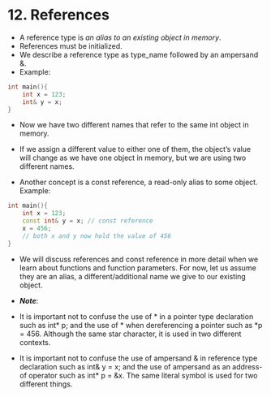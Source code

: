 # 12. References

- A reference type is *an alias to an existing object in memory*.
- References must be initialized. 
- We describe a reference type as type_name followed by an ampersand &.
- Example:
```cpp
int main(){
	int x = 123;
	int& y = x;
}
```

- Now we have two different names that refer to the same int object in memory.
- If we assign a different value to either one of them, the object’s value will change as we have one object in memory, but we are using two different names.

- Another concept is a const reference, a read-only alias to some object. Example:
```cpp
int main(){
	int x = 123;
	const int& y = x; // const reference
	x = 456;  
	// both x and y now hold the value of 456
}
```

- We will discuss references and const reference in more detail when we learn about functions and function parameters. For now, let us assume they are an alias, a different/additional name we give to our existing object.

- ***Note***: 
- It is important not to confuse the use of * in a pointer type declaration such as int* p; and the use of * when dereferencing a pointer such as *p = 456. Although the same star character, it is used in two different contexts.
- It is important not to confuse the use of ampersand & in reference type declaration such as int& y = x; and the use of ampersand as an address-of operator such as int* p = &x. The same literal symbol is used for two different things.
